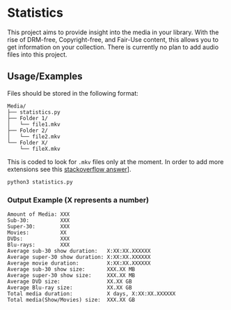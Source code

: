 # Statistics

This project aims to provide insight into the media in your library. With the rise of DRM-free, Copyright-free, and Fair-Use content, this allows you to get information on your collection. There is currently no plan to add audio files into this project. 

## Usage/Examples

Files should be stored in the following format:
```
Media/
├── statistics.py
├── Folder 1/
│   └── file1.mkv
├── Folder 2/
│   └── file2.mkv
└── Folder X/
    └── fileX.mkv
```

This is coded to look for `.mkv` files only at the moment. In order to add more extensions see this [stackoverflow answer](https://stackoverflow.com/a/4568638)].

```python
python3 statistics.py
```

### Output Example (X represents a number)

```
Amount of Media: XXX
Sub-30:          XXX
Super-30:        XXX
Movies:          XX
DVDs:            XXX
Blu-rays:        XXX
Average sub-30 show duration:   X:XX:XX.XXXXXX
Average super-30 show duration: X:XX:XX.XXXXXX
Average movie duration:         X:XX:XX.XXXXXX
Average sub-30 show size:       XXX.XX MB
Average super-30 show size:     XXX.XX MB
Average DVD size:               XX.XX GB
Average Blu-ray size:           XX.XX GB
Total media duration:           X days, X:XX:XX.XXXXXX
Total media(Show/Movies) size:  XXX.XX GB
```
